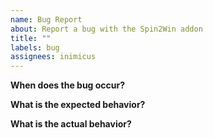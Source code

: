 ```yaml
---
name: Bug Report
about: Report a bug with the Spin2Win addon
title: ""
labels: bug
assignees: inimicus
---
```


**When does the bug occur?**

**What is the expected behavior?**

**What is the actual behavior?**

